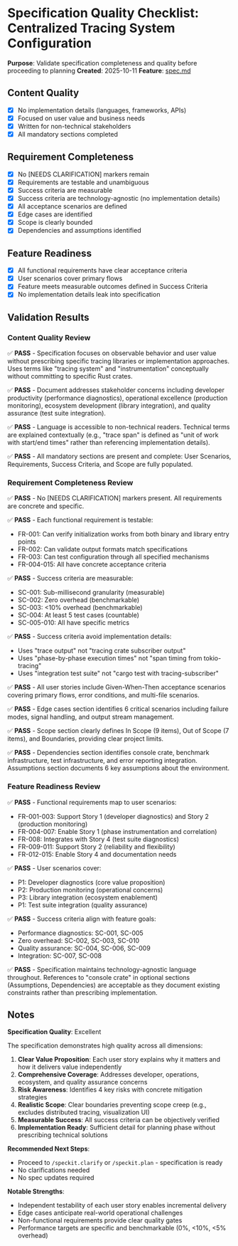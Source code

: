 # Specification Quality Checklist: Centralized Tracing System Configuration

**Purpose**: Validate specification completeness and quality before proceeding to planning
**Created**: 2025-10-11
**Feature**: [spec.md](../spec.md)

## Content Quality

- [x] No implementation details (languages, frameworks, APIs)
- [x] Focused on user value and business needs
- [x] Written for non-technical stakeholders
- [x] All mandatory sections completed

## Requirement Completeness

- [x] No [NEEDS CLARIFICATION] markers remain
- [x] Requirements are testable and unambiguous
- [x] Success criteria are measurable
- [x] Success criteria are technology-agnostic (no implementation details)
- [x] All acceptance scenarios are defined
- [x] Edge cases are identified
- [x] Scope is clearly bounded
- [x] Dependencies and assumptions identified

## Feature Readiness

- [x] All functional requirements have clear acceptance criteria
- [x] User scenarios cover primary flows
- [x] Feature meets measurable outcomes defined in Success Criteria
- [x] No implementation details leak into specification

## Validation Results

### Content Quality Review
✅ **PASS** - Specification focuses on observable behavior and user value without prescribing specific tracing libraries or implementation approaches. Uses terms like "tracing system" and "instrumentation" conceptually without committing to specific Rust crates.

✅ **PASS** - Document addresses stakeholder concerns including developer productivity (performance diagnostics), operational excellence (production monitoring), ecosystem development (library integration), and quality assurance (test suite integration).

✅ **PASS** - Language is accessible to non-technical readers. Technical terms are explained contextually (e.g., "trace span" is defined as "unit of work with start/end times" rather than referencing implementation details).

✅ **PASS** - All mandatory sections are present and complete: User Scenarios, Requirements, Success Criteria, and Scope are fully populated.

### Requirement Completeness Review
✅ **PASS** - No [NEEDS CLARIFICATION] markers present. All requirements are concrete and specific.

✅ **PASS** - Each functional requirement is testable:
  - FR-001: Can verify initialization works from both binary and library entry points
  - FR-002: Can validate output formats match specifications
  - FR-003: Can test configuration through all specified mechanisms
  - FR-004-015: All have concrete acceptance criteria

✅ **PASS** - Success criteria are measurable:
  - SC-001: Sub-millisecond granularity (measurable)
  - SC-002: Zero overhead (benchmarkable)
  - SC-003: <10% overhead (benchmarkable)
  - SC-004: At least 5 test cases (countable)
  - SC-005-010: All have specific metrics

✅ **PASS** - Success criteria avoid implementation details:
  - Uses "trace output" not "tracing crate subscriber output"
  - Uses "phase-by-phase execution times" not "span timing from tokio-tracing"
  - Uses "integration test suite" not "cargo test with tracing-subscriber"

✅ **PASS** - All user stories include Given-When-Then acceptance scenarios covering primary flows, error conditions, and multi-file scenarios.

✅ **PASS** - Edge cases section identifies 6 critical scenarios including failure modes, signal handling, and output stream management.

✅ **PASS** - Scope section clearly defines In Scope (9 items), Out of Scope (7 items), and Boundaries, providing clear project limits.

✅ **PASS** - Dependencies section identifies console crate, benchmark infrastructure, test infrastructure, and error reporting integration. Assumptions section documents 6 key assumptions about the environment.

### Feature Readiness Review
✅ **PASS** - Functional requirements map to user scenarios:
  - FR-001-003: Support Story 1 (developer diagnostics) and Story 2 (production monitoring)
  - FR-004-007: Enable Story 1 (phase instrumentation and correlation)
  - FR-008: Integrates with Story 4 (test suite diagnostics)
  - FR-009-011: Support Story 2 (reliability and flexibility)
  - FR-012-015: Enable Story 4 and documentation needs

✅ **PASS** - User scenarios cover:
  - P1: Developer diagnostics (core value proposition)
  - P2: Production monitoring (operational concerns)
  - P3: Library integration (ecosystem enablement)
  - P1: Test suite integration (quality assurance)

✅ **PASS** - Success criteria align with feature goals:
  - Performance diagnostics: SC-001, SC-005
  - Zero overhead: SC-002, SC-003, SC-010
  - Quality assurance: SC-004, SC-006, SC-009
  - Integration: SC-007, SC-008

✅ **PASS** - Specification maintains technology-agnostic language throughout. References to "console crate" in optional sections (Assumptions, Dependencies) are acceptable as they document existing constraints rather than prescribing implementation.

## Notes

**Specification Quality**: Excellent

The specification demonstrates high quality across all dimensions:

1. **Clear Value Proposition**: Each user story explains why it matters and how it delivers value independently
2. **Comprehensive Coverage**: Addresses developer, operations, ecosystem, and quality assurance concerns
3. **Risk Awareness**: Identifies 4 key risks with concrete mitigation strategies
4. **Realistic Scope**: Clear boundaries preventing scope creep (e.g., excludes distributed tracing, visualization UI)
5. **Measurable Success**: All success criteria can be objectively verified
6. **Implementation Ready**: Sufficient detail for planning phase without prescribing technical solutions

**Recommended Next Steps**:
- Proceed to `/speckit.clarify` or `/speckit.plan` - specification is ready
- No clarifications needed
- No spec updates required

**Notable Strengths**:
- Independent testability of each user story enables incremental delivery
- Edge cases anticipate real-world operational challenges
- Non-functional requirements provide clear quality gates
- Performance targets are specific and benchmarkable (0%, <10%, <5% overhead)
